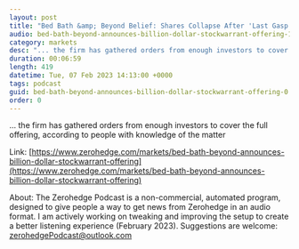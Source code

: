 ```yaml
---
layout: post
title: "Bed Bath &amp; Beyond Belief: Shares Collapse After 'Last Gasp' Billion-Dollar Capital Raise Plan"
audio: bed-bath-beyond-announces-billion-dollar-stockwarrant-offering-1
category: markets
desc: "... the firm has gathered orders from enough investors to cover the full offering, according to people with knowledge of the matter"
duration: 00:06:59
length: 419
datetime: Tue, 07 Feb 2023 14:13:00 +0000
tags: podcast
guid: bed-bath-beyond-announces-billion-dollar-stockwarrant-offering-0
order: 0
---
```

... the firm has gathered orders from enough investors to cover the full offering, according to people with knowledge of the matter

Link: [https://www.zerohedge.com/markets/bed-bath-beyond-announces-billion-dollar-stockwarrant-offering](https://www.zerohedge.com/markets/bed-bath-beyond-announces-billion-dollar-stockwarrant-offering)

About: The Zerohedge Podcast is a non-commercial, automated program, designed to give people a way to get news from Zerohedge in an audio format.  I am actively working on tweaking and improving the setup to create a better listening experience (February 2023).  Suggestions are welcome: [zerohedgePodcast@outlook.com](mailto:zerohedgePodcast@outlook.com)